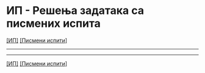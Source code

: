 # ИП - Решења задатака са писмених испита

[[ИП]](../../README.md) [[Писмени испити]](../README.md)

---

---  

[[ИП]](../../README.md) [[Писмени испити]](../README.md)
